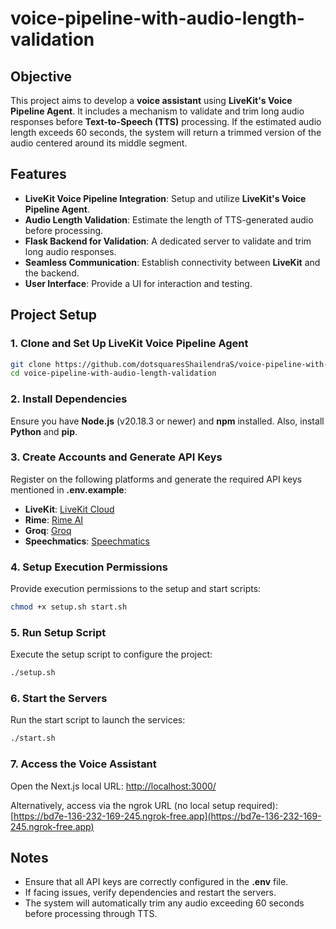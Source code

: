 # voice-pipeline-with-audio-length-validation

## **Objective**

This project aims to develop a **voice assistant** using **LiveKit's Voice Pipeline Agent**. It includes a mechanism to validate and trim long audio responses before **Text-to-Speech (TTS)** processing. If the estimated audio length exceeds 60 seconds, the system will return a trimmed version of the audio centered around its middle segment.

## **Features**

- **LiveKit Voice Pipeline Integration**: Setup and utilize **LiveKit's Voice Pipeline Agent**.
- **Audio Length Validation**: Estimate the length of TTS-generated audio before processing.
- **Flask Backend for Validation**: A dedicated server to validate and trim long audio responses.
- **Seamless Communication**: Establish connectivity between **LiveKit** and the backend.
- **User Interface**: Provide a UI for interaction and testing.

## **Project Setup**

### 1. **Clone and Set Up LiveKit Voice Pipeline Agent**

```bash
git clone https://github.com/dotsquaresShailendraS/voice-pipeline-with-audio-length-validation.git
cd voice-pipeline-with-audio-length-validation
```

### 2. **Install Dependencies**

Ensure you have **Node.js** (v20.18.3 or newer) and **npm** installed. Also, install **Python** and **pip**.

### 3. **Create Accounts and Generate API Keys**

Register on the following platforms and generate the required API keys mentioned in **.env.example**:

- **LiveKit**: [LiveKit Cloud](https://www.livekit.io)
- **Rime**: [Rime AI](https://www.rime.com)
- **Groq**: [Groq](https://www.groq.com)
- **Speechmatics**: [Speechmatics](https://www.speechmatics.com)

### 4. **Setup Execution Permissions**

Provide execution permissions to the setup and start scripts:

```bash
chmod +x setup.sh start.sh
```

### 5. **Run Setup Script**

Execute the setup script to configure the project:

```bash
./setup.sh
```

### 6. **Start the Servers**

Run the start script to launch the services:

```bash
./start.sh
```

### 7. **Access the Voice Assistant**

Open the Next.js local URL: [http://localhost:3000/](http://localhost:3000/)

Alternatively, access via the ngrok URL (no local setup required): [https://bd7e-136-232-169-245.ngrok-free.app](https://bd7e-136-232-169-245.ngrok-free.app)

## **Notes**

- Ensure that all API keys are correctly configured in the **.env** file.
- If facing issues, verify dependencies and restart the servers.
- The system will automatically trim any audio exceeding 60 seconds before processing through TTS.